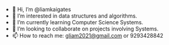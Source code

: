 - 👋 Hi, I’m @liamkaigates
- 👀 I’m interested in data structures and algorithms.
- 🌱 I’m currently learning Computer Science Systems.
- 💞️ I’m looking to collaborate on projects involving Systems.
- 📫 How to reach me: gliam2021@gmail.com or 9293428842

<!---
liamkaigates/liamkaigates is a ✨ special ✨ repository because its `README.md` (this file) appears on your GitHub profile.
You can click the Preview link to take a look at your changes.
--->
